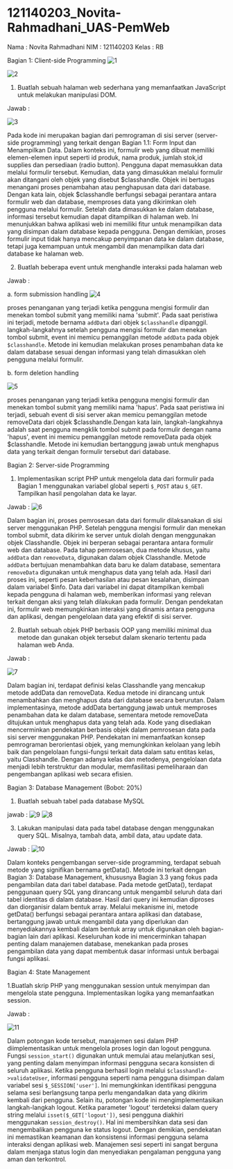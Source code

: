 # 121140203_Novita-Rahmadhani_UAS-PemWeb

Nama : Novita Rahmadhani
NIM : 121140203
Kelas : RB

Bagian 1: Client-side Programming
![1](https://github.com/203Novita/121140203_Novita-Rahmadhani_UAS-PemWeb/assets/116406235/357c4991-d1fa-47dd-a426-a70bd6669585)

![2](https://github.com/203Novita/121140203_Novita-Rahmadhani_UAS-PemWeb/assets/116406235/121cfcf6-1a3c-4abc-8489-05ed129ab67d)

1. Buatlah sebuah halaman web sederhana yang memanfaatkan JavaScript untuk melakukan manipulasi DOM.

Jawab :

![3](https://github.com/203Novita/121140203_Novita-Rahmadhani_UAS-PemWeb/assets/116406235/b1b3de5b-9c7c-4350-9e6d-a82c3fd61e1f)

Pada kode ini merupakan bagian dari pemrograman di sisi server (server-side programming) yang terkait dengan Bagian 1.1: Form Input dan Menampilkan Data. Dalam konteks ini, formulir web yang dibuat memiliki elemen-elemen input seperti id produk, nama produk, jumlah stok,id supplies dan persediaan (radio button). Pengguna dapat memasukkan data melalui formulir tersebut. Kemudian, data yang dimasukkan melalui formulir akan ditangani oleh objek yang disebut $classhandle. Objek ini bertugas menangani proses penambahan atau penghapusan data dari database. Dengan kata lain, objek $classhandle berfungsi sebagai perantara antara formulir web dan database, memproses data yang dikirimkan oleh pengguna melalui formulir. Setelah data dimasukkan ke dalam database, informasi tersebut kemudian dapat ditampilkan di halaman web. Ini menunjukkan bahwa aplikasi web ini memiliki fitur untuk menampilkan data yang disimpan dalam database kepada pengguna. Dengan demikian, proses formulir input tidak hanya mencakup penyimpanan data ke dalam database, tetapi juga kemampuan untuk mengambil dan menampilkan data dari database ke halaman web.

2. Buatlah beberapa event untuk menghandle interaksi pada halaman web

Jawab :

a. form submission handling
![4](https://github.com/203Novita/121140203_Novita-Rahmadhani_UAS-PemWeb/assets/116406235/04e3982e-6fb0-422f-a3ff-ac0aa84cf467)

proses penanganan yang terjadi ketika pengguna mengisi formulir dan menekan tombol submit yang memiliki nama 'submit'. Pada saat peristiwa ini terjadi, metode bernama `addData` dari objek `$classhandle` dipanggil. langkah-langkahnya setelah pengguna mengisi formulir dan menekan tombol submit, event ini memicu pemanggilan metode `addData` pada objek `$classhandle`. Metode ini kemudian melakukan proses penambahan data ke dalam database sesuai dengan informasi yang telah dimasukkan oleh pengguna melalui formulir.

b. form deletion handling

![5](https://github.com/203Novita/121140203_Novita-Rahmadhani_UAS-PemWeb/assets/116406235/40088ccb-4c8d-4d88-b0e5-7fad6e56561f)

proses penanganan yang terjadi ketika pengguna mengisi formulir dan menekan tombol submit yang memiliki nama 'hapus'. Pada saat peristiwa ini terjadi, sebuah event di sisi server akan memicu pemanggilan metode removeData dari objek $classhandle.Dengan kata lain, langkah-langkahnya adalah saat pengguna mengklik tombol submit pada formulir dengan nama 'hapus', event ini memicu pemanggilan metode removeData pada objek $classhandle. Metode ini kemudian bertanggung jawab untuk menghapus data yang terkait dengan formulir tersebut dari database.
  
Bagian 2: Server-side Programming 

1. Implementasikan script PHP untuk mengelola data dari formulir pada Bagian 1 menggunakan variabel global seperti `$_POST` atau `$_GET`. Tampilkan hasil pengolahan data ke layar.

Jawab :
![6](https://github.com/203Novita/121140203_Novita-Rahmadhani_UAS-PemWeb/assets/116406235/965a08bf-9acc-48bb-b8a3-1d6668f5a3d9)

Dalam bagian ini, proses pemrosesan data dari formulir dilaksanakan di sisi server menggunakan PHP. Setelah pengguna mengisi formulir dan menekan tombol submit, data dikirim ke server untuk diolah dengan menggunakan objek Classhandle. Objek ini berperan sebagai perantara antara formulir web dan database. Pada tahap pemrosesan, dua metode khusus, yaitu `addData` dan `removeData`, digunakan dalam objek Classhandle. Metode `addData` bertujuan menambahkan data baru ke dalam database, sementara `removeData` digunakan untuk menghapus data yang telah ada. Hasil dari proses ini, seperti pesan keberhasilan atau pesan kesalahan, disimpan dalam variabel $info. Data dari variabel ini dapat ditampilkan kembali kepada pengguna di halaman web, memberikan informasi yang relevan terkait dengan aksi yang telah dilakukan pada formulir. Dengan pendekatan ini, formulir web memungkinkan interaksi yang dinamis antara pengguna dan aplikasi, dengan pengelolaan data yang efektif di sisi server.

2. Buatlah sebuah objek PHP berbasis OOP yang memiliki minimal dua metode dan gunakan objek tersebut dalam skenario tertentu pada halaman web Anda.

Jawab :

![7](https://github.com/203Novita/121140203_Novita-Rahmadhani_UAS-PemWeb/assets/116406235/07d852e7-ea28-4cee-99a6-88df7bccfa3d)

Dalam bagian ini, terdapat definisi kelas Classhandle yang mencakup metode addData dan removeData. Kedua metode ini dirancang untuk menambahkan dan menghapus data dari database secara berurutan. Dalam implementasinya, metode addData bertanggung jawab untuk memproses penambahan data ke dalam database, sementara metode removeData ditujukan untuk menghapus data yang telah ada. Kode yang disediakan mencerminkan pendekatan berbasis objek dalam pemrosesan data pada sisi server menggunakan PHP. Pendekatan ini memanfaatkan konsep pemrograman berorientasi objek, yang memungkinkan kelolaan yang lebih baik dan pengelolaan fungsi-fungsi terkait data dalam satu entitas kelas, yaitu Classhandle. Dengan adanya kelas dan metodenya, pengelolaan data menjadi lebih terstruktur dan modular, memfasilitasi pemeliharaan dan pengembangan aplikasi web secara efisien.

Bagian 3: Database Management (Bobot: 20%)

1. Buatlah sebuah tabel pada database MySQL

jawab :
![9](https://github.com/203Novita/121140203_Novita-Rahmadhani_UAS-PemWeb/assets/116406235/55a30ac9-cf81-45c7-a220-311c398ed591)
![8](https://github.com/203Novita/121140203_Novita-Rahmadhani_UAS-PemWeb/assets/116406235/998d07b7-34b6-44db-84c2-be39d025e42b)

3. Lakukan manipulasi data pada tabel database dengan menggunakan query SQL. Misalnya, tambah data, ambil data, atau update data.

Jawab :
![10](https://github.com/203Novita/121140203_Novita-Rahmadhani_UAS-PemWeb/assets/116406235/c12c5859-7ed8-4de7-988b-cf5d4f63454a)

Dalam konteks pengembangan server-side programming, terdapat sebuah metode yang signifikan bernama getData(). Metode ini terkait dengan Bagian 3: Database Management, khususnya Bagian 3.3 yang fokus pada pengambilan data dari tabel database. Pada metode getData(), terdapat penggunaan query SQL yang dirancang untuk mengambil seluruh data dari tabel identitas di dalam database. Hasil dari query ini kemudian diproses dan diorganisir dalam bentuk array. Melalui mekanisme ini, metode getData() berfungsi sebagai perantara antara aplikasi dan database, bertanggung jawab untuk mengambil data yang diperlukan dan menyediakannya kembali dalam bentuk array untuk digunakan oleh bagian-bagian lain dari aplikasi. Keseluruhan kode ini mencerminkan tahapan penting dalam manajemen database, menekankan pada proses pengambilan data yang dapat membentuk dasar informasi untuk berbagai fungsi aplikasi.


Bagian 4: State Management

1.Buatlah skrip PHP yang menggunakan session untuk menyimpan dan mengelola state pengguna. Implementasikan logika yang memanfaatkan session.

Jawab :

![11](https://github.com/203Novita/121140203_Novita-Rahmadhani_UAS-PemWeb/assets/116406235/0599dc8c-5af8-4718-9aea-e606747adf3d)

Dalam potongan kode tersebut, manajemen sesi dalam PHP diimplementasikan untuk mengelola proses login dan logout pengguna. Fungsi `session_start()` digunakan untuk memulai atau melanjutkan sesi, yang penting dalam menyimpan informasi pengguna secara konsisten di seluruh aplikasi. Ketika pengguna berhasil login melalui `$classhandle->validateUser`, informasi pengguna seperti nama pengguna disimpan dalam variabel sesi `$_SESSION['user']`. Ini memungkinkan identifikasi pengguna selama sesi berlangsung tanpa perlu mengandalkan data yang dikirim kembali dari pengguna. Selain itu, potongan kode ini mengimplementasikan langkah-langkah logout. Ketika parameter 'logout' terdeteksi dalam query string melalui `isset($_GET['logout'])`, sesi pengguna diakhiri menggunakan `session_destroy()`. Hal ini membersihkan data sesi dan mengembalikan pengguna ke status logout. Dengan demikian, pendekatan ini memastikan keamanan dan konsistensi informasi pengguna selama interaksi dengan aplikasi web. Manajemen sesi seperti ini sangat berguna dalam menjaga status login dan menyediakan pengalaman pengguna yang aman dan terkontrol.
